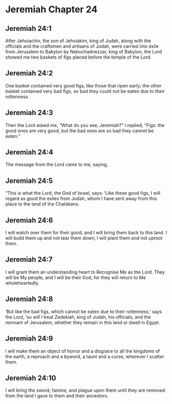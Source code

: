 # Jeremiah Chapter 24

## Jeremiah 24:1

After Jehoiachin, the son of Jehoiakim, king of Judah, along with the officials and the craftsmen and artisans of Judah, were carried into exile from Jerusalem to Babylon by Nebuchadnezzar, king of Babylon, the Lord showed me two baskets of figs placed before the temple of the Lord.

## Jeremiah 24:2

One basket contained very good figs, like those that ripen early; the other basket contained very bad figs, so bad they could not be eaten due to their rottenness.

## Jeremiah 24:3

Then the Lord asked me, “What do you see, Jeremiah?” I replied, “Figs: the good ones are very good, but the bad ones are so bad they cannot be eaten.”

## Jeremiah 24:4

The message from the Lord came to me, saying,

## Jeremiah 24:5

“This is what the Lord, the God of Israel, says: ‘Like these good figs, I will regard as good the exiles from Judah, whom I have sent away from this place to the land of the Chaldeans.

## Jeremiah 24:6

I will watch over them for their good, and I will bring them back to this land. I will build them up and not tear them down; I will plant them and not uproot them.

## Jeremiah 24:7

I will grant them an understanding heart to Recognise Me as the Lord. They will be My people, and I will be their God, for they will return to Me wholeheartedly.

## Jeremiah 24:8

‘But like the bad figs, which cannot be eaten due to their rottenness,’ says the Lord, ‘so will I treat Zedekiah, king of Judah, his officials, and the remnant of Jerusalem, whether they remain in this land or dwell in Egypt.

## Jeremiah 24:9

I will make them an object of horror and a disgrace to all the kingdoms of the earth, a reproach and a byword, a taunt and a curse, wherever I scatter them.

## Jeremiah 24:10

I will bring the sword, famine, and plague upon them until they are removed from the land I gave to them and their ancestors.
